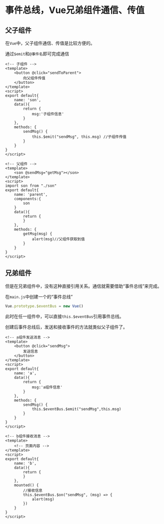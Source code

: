 # 事件总线，Vue兄弟组件通信、传值

## 父子组件

在`Vue`中，父子组件通信、传值是比较方便的。

通过`$emit`和`@事件名`即可完成通信

```vue
<!-- 子组件 -->
<template>
	<button @click="sendToParent">
        向父组件传值
    </button>
</template>
<script>
export default{
    name: 'son',
    data(){
        return {
            msg:'子组件信息'
        }
    },
    methods: {
        sendMsg() {
            this.$emit("sendMsg", this.msg)	//子组件传值
        }
    }
}
</script>
```

```vue
<!-- 父组件 -->
<template>
	<son @sendMsg="getMsg"></son>
</template>
<script>
import son from "./son"
export default{
    name: 'parent',
    components:{
        son
    }
    data(){
        return {
        }
    },
    methods: {
        getMsg(msg) {
			alert(msg)//父组件获取到值
        }
    }
}
</script>
```

## 兄弟组件

但是在兄弟组件中，没有这种直接引用关系。通信就需要借助“事件总线”来完成。

在`main.js`中创建一个的“事件总线”

```javascript
Vue.prototype.$eventBus = new Vue()
```

此时在任一组件中，可以直接`this.$eventBus`引用事件总线。

创建后事件总线后，发送和接收事件的方法就类似父子组件了。

```vue
<!-- a组件发送消息 -->
<template>
	<button @click="sendMsg">
		发送信息
    </button>
</template>
<script>
export default{
    name: 'a',
    data(){
        return {
            msg:'a组件信息'
        }
    },
    methods: {
        sendMsg() {
            this.$eventBus.$emit("sendMsg",this.msg)
        }
    }
}
</script>
```

```vue
<!-- b组件接收消息 -->
<template>
	<!-- 页面内容 -->
</template>
<script>
export default{
    name: 'b',
    data(){
        return {
        }
    },
    mounted() {
        //接收信息
        this.$eventBus.$on("sendMsg", (msg) => {
            alert(msg)
        })
    }
}
</script>
```

